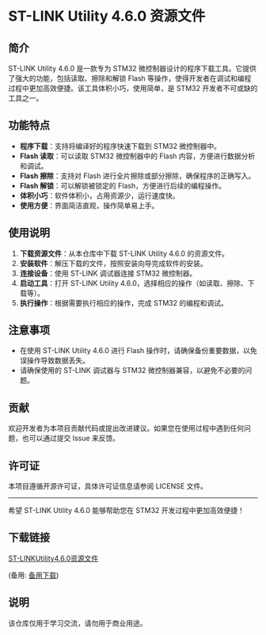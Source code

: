 # ST-LINK Utility 4.6.0 资源文件

## 简介

ST-LINK Utility 4.6.0 是一款专为 STM32 微控制器设计的程序下载工具。它提供了强大的功能，包括读取、擦除和解锁 Flash 等操作，使得开发者在调试和编程过程中更加高效便捷。该工具体积小巧，使用简单，是 STM32 开发者不可或缺的工具之一。

## 功能特点

- **程序下载**：支持将编译好的程序快速下载到 STM32 微控制器中。
- **Flash 读取**：可以读取 STM32 微控制器中的 Flash 内容，方便进行数据分析和调试。
- **Flash 擦除**：支持对 Flash 进行全片擦除或部分擦除，确保程序的正确写入。
- **Flash 解锁**：可以解锁被锁定的 Flash，方便进行后续的编程操作。
- **体积小巧**：软件体积小，占用资源少，运行速度快。
- **使用方便**：界面简洁直观，操作简单易上手。

## 使用说明

1. **下载资源文件**：从本仓库中下载 ST-LINK Utility 4.6.0 的资源文件。
2. **安装软件**：解压下载的文件，按照安装向导完成软件的安装。
3. **连接设备**：使用 ST-LINK 调试器连接 STM32 微控制器。
4. **启动工具**：打开 ST-LINK Utility 4.6.0，选择相应的操作（如读取、擦除、下载等）。
5. **执行操作**：根据需要执行相应的操作，完成 STM32 的编程和调试。

## 注意事项

- 在使用 ST-LINK Utility 4.6.0 进行 Flash 操作时，请确保备份重要数据，以免误操作导致数据丢失。
- 请确保使用的 ST-LINK 调试器与 STM32 微控制器兼容，以避免不必要的问题。

## 贡献

欢迎开发者为本项目贡献代码或提出改进建议。如果您在使用过程中遇到任何问题，也可以通过提交 Issue 来反馈。

## 许可证

本项目遵循开源许可证，具体许可证信息请参阅 LICENSE 文件。

---

希望 ST-LINK Utility 4.6.0 能够帮助您在 STM32 开发过程中更加高效便捷！

## 下载链接
[ST-LINKUtility4.6.0资源文件](https://pan.quark.cn/s/bd56a38a20b0) 

(备用: [备用下载](https://pan.baidu.com/s/1gIw1X9ENJku2B60GnC0Pcw?pwd=1234))

## 说明

该仓库仅用于学习交流，请勿用于商业用途。

